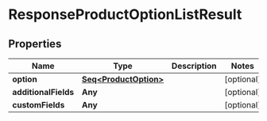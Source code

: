 

# ResponseProductOptionListResult


## Properties

Name | Type | Description | Notes
------------ | ------------- | ------------- | -------------
**option** | [**Seq&lt;ProductOption&gt;**](ProductOption.md) |  |  [optional]
**additionalFields** | **Any** |  |  [optional]
**customFields** | **Any** |  |  [optional]



